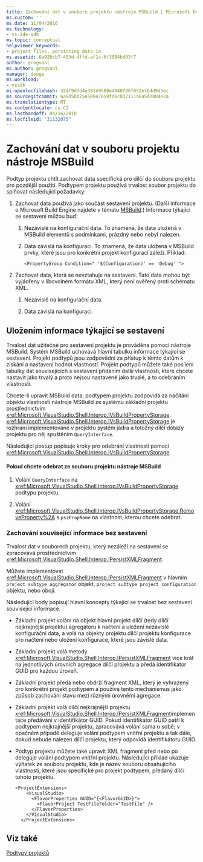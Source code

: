 ```yaml
---
title: Zachování dat v souboru projektu nástroje MSBuild | Microsoft Docs
ms.custom: ''
ms.date: 11/04/2016
ms.technology:
- vs-ide-sdk
ms.topic: conceptual
helpviewer_keywords:
- project files, persisting data in
ms.assetid: 6a920cb7-453d-4ffd-af1c-6f3084bd03f7
author: gregvanl
ms.author: gregvanl
manager: douge
ms.workload:
- vssdk
ms.openlocfilehash: 324f9dfd4e381e9580e4940f06f652ef64d9d3ec
ms.sourcegitcommit: 6a9d5bd75e50947659fd6c837111a6a547884e2a
ms.translationtype: MT
ms.contentlocale: cs-CZ
ms.lasthandoff: 04/16/2018
ms.locfileid: "31132075"
---
```

# <a name="persisting-data-in-the-msbuild-project-file"></a>Zachování dat v souboru projektu nástroje MSBuild
Podtyp projektu chtít zachovat data specifická pro dílčí do souboru projektu pro pozdější použití. Podtypem projektu používá trvalost soubor projektu do splňovat následující požadavky:  
  
1.  Zachovat data používá jako součást sestavení projektu. (Další informace o Microsoft Build Engine najdete v tématu [MSBuild](../../msbuild/msbuild.md).) Informace týkající se sestavení můžou buď:  
  
    1.  Nezávislé na konfigurační data. To znamená, že data uložená v MSBuild elementů s podmínkami, prázdný nebo nebyl nalezen.  
  
    2.  Data závislá na konfiguraci. To znamená, že data uložená v MSBuild prvky, které jsou pro konkrétní projekt konfiguraci záleží. Příklad:  
  
        ```  
        <PropertyGroup Condition=" '$(Configuration)' == 'Debug' ">  
        ```  
  
2.  Zachovat data, která se nevztahuje na sestavení. Tato data mohou být vyjádřeny v libovolném formátu XML, který není ověřený proti schématu XML.  
  
    1.  Nezávislé na konfigurační data.  
  
    2.  Data závislá na konfiguraci.  
  
## <a name="persisting-build-related-information"></a>Uložením informace týkající se sestavení  
 Trvalost dat užitečné pro sestavení projektu je prováděna pomocí nástroje MSBuild. Systém MSBuild uchovává hlavní tabulku informace týkající se sestavení. Projekt podtypů jsou zodpovědní za přístup k těmto datům k získání a nastavení hodnot vlastností. Projekt podtypů můžete také posílení tabulky dat souvisejících s sestavení přidáním další vlastnosti, které chcete nastavit jako trvalý a proto nejsou nastavené jako trvalé, a to odebráním vlastnosti.  
  
 Chcete-li upravit MSBuild data, podtypem projektu zodpovídá za načítání objektu vlastnosti nástroje MSBuild ze systému základní projektu prostřednictvím <xref:Microsoft.VisualStudio.Shell.Interop.IVsBuildPropertyStorage>. <xref:Microsoft.VisualStudio.Shell.Interop.IVsBuildPropertyStorage> je rozhraní implementované v projektu systém jádra a totožný dílčí dotazy projektu pro něj spuštěním `QueryInterface`.  
  
 Následující postup popisuje kroky pro odebrání vlastnosti pomocí <xref:Microsoft.VisualStudio.Shell.Interop.IVsBuildPropertyStorage>.  
  
#### <a name="to-remove-a-property-from-an-msbuild-project-file"></a>Pokud chcete odebrat ze souboru projektu nástroje MSBuild  
  
1.  Volání `QueryInterface` na <xref:Microsoft.VisualStudio.Shell.Interop.IVsBuildPropertyStorage> podtypu projektu.  
  
2.  Volání <xref:Microsoft.VisualStudio.Shell.Interop.IVsBuildPropertyStorage.RemoveProperty%2A> s `pszPropName` na vlastnost, kterou chcete odebrat.  
  
### <a name="persisting-non-build-related-information"></a>Zachování související informace bez sestavení  
 Trvalost dat v souborech projektu, který nezáleží na sestavení se zpracovává prostřednictvím <xref:Microsoft.VisualStudio.Shell.Interop.IPersistXMLFragment>.  
  
 Můžete implementovat <xref:Microsoft.VisualStudio.Shell.Interop.IPersistXMLFragment> v hlavním `project subtype aggregator` objekt, `project subtype project configuration` objektu, nebo obojí.  
  
 Následující body popisují hlavní koncepty týkající se trvalost bez sestavení související informace.  
  
-   Základní projekt volání na objekt hlavní projekt dílčí (tedy dílčí nejkrajnější projektu) agregátoru k načtení a uložení nezávislé konfigurační data, a volá na objekty projektu dílčí projektu konfigurace pro načtení nebo uložení konfigurace, které jsou závislé data.  
  
-   Základní projekt volá metody <xref:Microsoft.VisualStudio.Shell.Interop.IPersistXMLFragment> více krát na jednotlivých úrovních agregace dílčí projektu a předá identifikátor GUID pro každou úroveň.  
  
-   Základní projekt předá nebo obdrží fragment XML, který je vyhrazený pro konkrétní projekt podtypem a používá tento mechanismus jako způsob zachování stavu mezi různými úrovněmi agregace.  
  
-   Základní projekt volá dílčí nejkrajnější projektu <xref:Microsoft.VisualStudio.Shell.Interop.IPersistXMLFragment>implementace předávání v identifikátor GUID. Pokud identifikátor GUID patří k podtypem nejkrajnější projektu, zpracovává volání sama o sobě; v opačném případě deleguje volání podtypem vnitřní projektu a tak dále, dokud nebude nalezen dílčí projektu, který odpovídá identifikátoru GUID.  
  
-   Podtyp projektu můžete také upravit XML fragment před nebo po deleguje volání podtypem vnitřní projektu. Následující příklad ukazuje výňatek ze souboru projektu, kde je název souboru obsahujícího vlastnosti, které jsou specifické pro projekt podtypem, předaný dílčí tohoto projektu.  
  
    ```  
    <ProjectExtensions>  
        <VisualStudio>  
          <FlavorProperties GUID="{<FlavorGUID>}">  
            <FlavorProject TestFileFolder="TestFile" />  
          </FlavorProperties>  
        </VisualStudio>  
      </ProjectExtensions>  
    ```  
  
## <a name="see-also"></a>Viz také  
 [Podtypy projektů](../../extensibility/internals/project-subtypes.md)